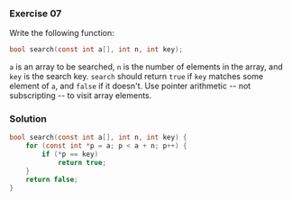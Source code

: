 ### Exercise 07

Write the following function:

```c
bool search(const int a[], int n, int key);
```

`a` is an array to be searched, `n` is the number of elements in the array, and
`key` is the search key. `search` should return `true` if `key` matches some
element of `a`, and `false` if it doesn't. Use pointer arithmetic -- not
subscripting -- to visit array elements.

### Solution

```c
bool search(const int a[], int n, int key) {
    for (const int *p = a; p < a + n; p++) {
        if (*p == key)
            return true;
    }
    return false;
}
```
